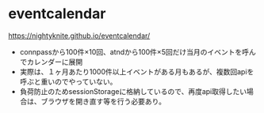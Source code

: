 # eventcalendar
https://nightyknite.github.io/eventcalendar/

* connpassから100件×10回、atndから100件×5回だけ当月のイベントを呼んでカレンダーに展開
* 実際は、１ヶ月あたり1000件以上イベントがある月もあるが、複数回apiを呼ぶと重いのでやっていない。
* 負荷防止のためsessionStorageに格納しているので、再度api取得したい場合は、ブラウザを開き直す等を行う必要あり。
